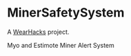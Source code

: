 MinerSafetySystem
=================

A [WearHacks](http://wearhacks.com/) project.

Myo and Estimote Miner Alert System
